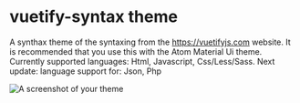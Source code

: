 # vuetify-syntax theme

A synthax theme of the syntaxing from the https://vuetifyjs.com website.
It is recommended that you use this with the Atom Material Ui theme.
Currently supported languages: Html, Javascript, Css/Less/Sass.
Next update: language support for: Json, Php

![A screenshot of your theme](http://prntscr.com/grk8vh)
